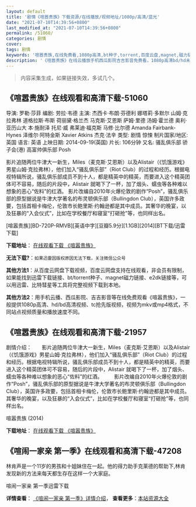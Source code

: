 ```yaml
---
layout: default
title: '剧情《喧嚣贵族》下载资源/在线播放/视频地址/1080p/高清/蓝光'
date: "2021-07-10T14:39:56+0800"
last_modified_at: "2021-07-10T14:39:56+0800"
permalink: /51060/
categories: 剧情
cover:
tags: 剧情
keywords: '喧嚣贵族,在线免费看,1080p高清,bt种子,torrent,百度云盘,magnet,磁力链,迅雷下载资源'
description: '《喧嚣贵族》在线云播放手机西瓜影院吉吉影音免费看，1080p高清bd/hd未删减完整版和tc抢先枪版，mkv/mp4格式，附带bt/torrent种子、magnet/磁力链、百度云盘、网盘资源迅雷下载链接'
---
```


>内容采集生成，如果链接失效，多试几个。


## 《喧嚣贵族》在线观看和高清下载-51060

导演: 罗勒·莎菲 编剧: 劳拉·韦德 主演: 杰西卡·布朗·芬德利 娜塔莉·多默尔 山姆·克拉弗林 道格拉斯·布斯 荷丽黛·格兰杰 马克斯·艾恩斯 萨姆·里德 汤姆·霍兰德 奥利·亚历山大 本·施耐泽 托尼·威 弗莱迪·福克斯 马修·比尔德 Amanda Fairbank-Hynes 泽维尔·阿特金斯 Xavier Atkins 杰克·法辛 类型: 剧情 惊悚 制片国家/地区: 英国 语言: 英语 上映日期: 2014-09-19(英国) 片长: 106分钟 又名: 骚乱俱乐部 骄子会(港) 高富帅俱乐部 Posh

影片追随两位牛津大一新生，Miles（麦克斯·艾恩斯）以及Alistair（《饥饿游戏》男星山姆·克拉弗林），他们加入“骚乱俱乐部”（Riot Club）的过程和经历。根据电视特辑所说，骚乱俱乐部成员不到十人，都是精英中的精英，而要进入这个精英团体可不容易，随后的片段中，Alistair 就喝下了一杯，加了烟头、蠕虫等各种难以想象的恶心“佐料”的红酒。 影片改编自2010年火爆伦敦的剧作“Posh”，骚乱俱乐部的原型据说是牛津大学著名的布灵顿俱乐部（Bullingdon Club），英国许多政要，包括首相卡梅伦，伦敦市长鲍里斯·约翰逊都是其中成员。其奢华的晚宴，以及狂暴的“入会仪式”，比如在学校餐厅和寝室“打砸抢”等，也同样出名。


[喧嚣贵族][BD-720P-RMVB][英语中字][豆瓣5.9分][1.1GB][2014][BT下载/迅雷下载]

**下载地址**： [在线观看下载 《喧嚣贵族》](https://www.btdx8.com/torrent/the_riot_club_2014.html) 


**无法下载?**：`如果迅雷因版权原因无法下载，关注微信公众号 `

**其他方法1**：从百度云网盘下载视频，百度云网盘支持在线观看，非会员有限制，如果能找到迅雷下载链接、bt/torrent种子、magnet磁力链接、e2dk链接等，可以用迅雷、比特彗星等工具将完整视频下载到本地。

**其他方法2**：用手机云播、西瓜影院、吉吉影音等在线免费观看《喧嚣贵族》，一般提供1080p高清、hd/bd高清视频、tc抢先版视频，视频为mkv或mp4格式，不同站点视频质量和播放速度不同。


## 《喧嚣贵族》在线观看和高清下载-21957

剧情介绍：　　影片追随两位牛津大一新生，Miles（麦克斯·艾恩斯）以及Alistair（《饥饿游戏》男星山姆·克拉弗林），他们加入“骚乱俱乐部”（Riot Club）的过程和经历。根据电视特辑所说，骚乱俱乐部成员不到十人，都是精英中的精英，而要进入这个精英团体可不容易，随后的片段中，Alistair 就喝下了一杯，加了烟头、蠕虫等各种难以想象的恶心“佐料”的红酒。   　　影片改编自2010年火爆伦敦的剧作“Posh”，骚乱俱乐部的原型据说是牛津大学著名的布灵顿俱乐部（Bullingdon Club），英国许多政要，包括首相卡梅伦，伦敦市长鲍里斯·约翰逊都是其中成员。其奢华的晚宴，以及狂暴的“入会仪式”，比如在学校餐厅和寝室“打砸抢”等，也同样出名。


喧嚣贵族 (2014)

**下载地址**： [在线观看下载 《喧嚣贵族》](https://www.btbtdy.me/btdy/dy816.html) 


## 《喧闹一家亲 第一季》在线观看和高清下载-47208

林肯声是一个11岁的男孩和十姐妹住在一起。他的得力助手克莱德的帮助下,林肯发现新的方法来每天都生存在这样一个大家庭。<!---剧情end--->


喧闹一家亲 第一季迅雷下载

**详情查看**： [《喧闹一家亲 第一季》详情介绍](/movie/47208/)， **查看更多**：[本站资源大全](/movie/t/all/)

